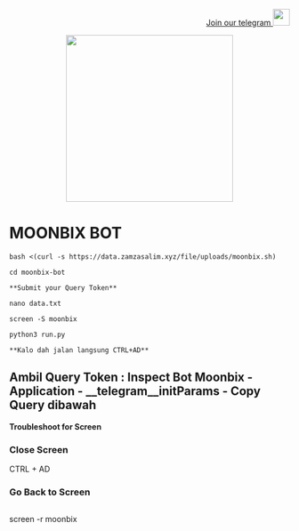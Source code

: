 <p style="font-size:14px" align="right">
<a href="https://t.me/airdropasc" target="_blank">Join our telegram <img src="https://user-images.githubusercontent.com/50621007/183283867-56b4d69f-bc6e-4939-b00a-72aa019d1aea.png" width="30"/></a>
</p>

<p align="center">
  <img height="300" height="auto" src="https://user-images.githubusercontent.com/109174478/209359981-dc19b4bf-854d-4a2a-b803-2547a7fa43f2.jpg">
</p>

# MOONBIX BOT
```
bash <(curl -s https://data.zamzasalim.xyz/file/uploads/moonbix.sh)
```
```
cd moonbix-bot
```
```
**Submit your Query Token**
```
```
nano data.txt
```
```
screen -S moonbix
```
```
python3 run.py
```
```
**Kalo dah jalan langsung CTRL+AD**
```

## Ambil Query Token : Inspect Bot Moonbix - Application - __telegram__initParams - Copy Query dibawah


**Troubleshoot for Screen**

### Close Screen 
CTRL + AD

### Go Back to Screen
```
```
screen -r moonbix
```

